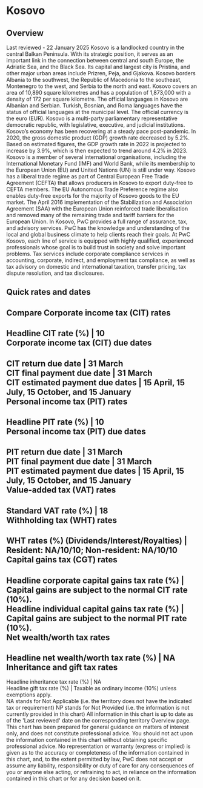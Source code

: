 # Kosovo
## Overview
Last reviewed - 22 January 2025
Kosovo is a landlocked country in the central Balkan Peninsula. With its strategic position, it serves as an important link in the connection between central and south Europe, the Adriatic Sea, and the Black Sea. Its capital and largest city is Pristina, and other major urban areas include Prizren, Peja, and Gjakova. Kosovo borders Albania to the southwest, the Republic of Macedonia to the southeast, Montenegro to the west, and Serbia to the north and east.
Kosovo covers an area of 10,890 square kilometres and has a population of 1,873,000 with a density of 172 per square kilometre.
The official languages in Kosovo are Albanian and Serbian. Turkish, Bosnian, and Roma languages have the status of official languages at the municipal level. The official currency is the euro (EUR).
Kosovo is a multi-party parliamentary representative democratic republic, with legislative, executive, and judicial institutions.
Kosovo’s economy has been recovering at a steady pace post-pandemic. In 2020, the gross domestic product (GDP) growth rate decreased by 5.2%. Based on estimated figures, the GDP growth rate in 2022 is projected to increase by 3.9%, which is then expected to trend around 4.2% in 2023.
Kosovo is a member of several international organisations, including the International Monetary Fund (IMF) and World Bank, while its membership to the European Union (EU) and United Nations (UN) is still under way. Kosovo has a liberal trade regime as part of Central European Free Trade Agreement (CEFTA) that allows producers in Kosovo to export duty-free to CEFTA members. The EU Autonomous Trade Preference regime also enables duty-free exports for the majority of Kosovo goods to the EU market. The April 2016 implementation of the Stabilization and Association Agreement (SAA) with the European Union reinforced trade liberalisation and removed many of the remaining trade and tariff barriers for the European Union.
In Kosovo, PwC provides a full range of assurance, tax, and advisory services. PwC has the knowledge and understanding of the local and global business climate to help clients reach their goals. At PwC Kosovo, each line of service is equipped with highly qualified, experienced professionals whose goal is to build trust in society and solve important problems.
Tax services include corporate compliance services in accounting, corporate, indirect, and employment tax compliance, as well as tax advisory on domestic and international taxation, transfer pricing, tax dispute resolution, and tax disclosures.
## Quick rates and dates
Compare
Corporate income tax (CIT) rates   
---  
Headline CIT rate (%) |  10  
Corporate income tax (CIT) due dates   
---  
CIT return due date |  31 March  
CIT final payment due date |  31 March  
CIT estimated payment due dates |  15 April, 15 July, 15 October, and 15 January  
Personal income tax (PIT) rates   
---  
Headline PIT rate (%) |  10  
Personal income tax (PIT) due dates   
---  
PIT return due date |  31 March  
PIT final payment due date |  31 March  
PIT estimated payment due dates |  15 April, 15 July, 15 October, and 15 January  
Value-added tax (VAT) rates   
---  
Standard VAT rate (%) |  18  
Withholding tax (WHT) rates   
---  
WHT rates (%) (Dividends/Interest/Royalties) |  Resident: NA/10/10; Non-resident: NA/10/10  
Capital gains tax (CGT) rates   
---  
Headline corporate capital gains tax rate (%) |  Capital gains are subject to the normal CIT rate (10%).  
Headline individual capital gains tax rate (%) |  Capital gains are subject to the normal PIT rate (10%).  
Net wealth/worth tax rates   
---  
Headline net wealth/worth tax rate (%) |  NA  
Inheritance and gift tax rates   
---  
Headline inheritance tax rate (%) |  NA  
Headline gift tax rate (%) |  Taxable as ordinary income (10%) unless exemptions apply.  
NA stands for Not Applicable (i.e. the territory does not have the indicated tax or requirement)
NP stands for Not Provided (i.e. the information is not currently provided in this chart) 
All information in this chart is up to date as of the 'Last reviewed' date on the corresponding territory Overview page. This chart has been prepared for general guidance on matters of interest only, and does not constitute professional advice. You should not act upon the information contained in this chart without obtaining specific professional advice. No representation or warranty (express or implied) is given as to the accuracy or completeness of the information contained in this chart, and, to the extent permitted by law, PwC does not accept or assume any liability, responsibility or duty of care for any consequences of you or anyone else acting, or refraining to act, in reliance on the information contained in this chart or for any decision based on it.
